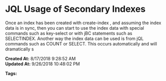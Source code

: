 # JQL Usage of Secondary Indexes

Once an index has been created with create-index , and assuming the index data is in sync, then you can start to use the index data with special commands such as key-select or with jBC statements such as SELECTINDEX. Another way the index data can be used is from jQL commands such as COUNT or SELECT. This occurs automatically and will dramatically s  

**Created At:** 8/17/2018 9:28:52 AM  
**Updated At:** 9/26/2018 10:48:02 PM  

**Tags:**
<badge text='jql' vertical='middle' />
<badge text='select' vertical='middle' />
<badge text='file indexing' vertical='middle' />
